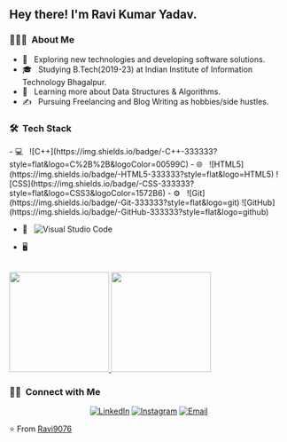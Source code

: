 <h2> Hey there! I'm Ravi Kumar Yadav.</h2>

<h3> 👨🏻‍💻 &nbsp;About Me </h3>

- 🤔 &nbsp; Exploring new technologies and developing software solutions.
- 🎓 &nbsp; Studying B.Tech(2019-23) at Indian Institute of Information Technology Bhagalpur.
- 🌱 &nbsp; Learning more about Data Structures & Algorithms.
- ✍️ &nbsp; Pursuing Freelancing and Blog Writing as hobbies/side hustles.

<h3> 🛠 &nbsp;Tech Stack</h3>
- 💻 &nbsp;
  ![C++](https://img.shields.io/badge/-C++-333333?style=flat&logo=C%2B%2B&logoColor=00599C)
- 🌐 &nbsp;
  ![HTML5](https://img.shields.io/badge/-HTML5-333333?style=flat&logo=HTML5)
  ![CSS](https://img.shields.io/badge/-CSS-333333?style=flat&logo=CSS3&logoColor=1572B6)
- ⚙️ &nbsp;
  ![Git](https://img.shields.io/badge/-Git-333333?style=flat&logo=git)
  ![GitHub](https://img.shields.io/badge/-GitHub-333333?style=flat&logo=github)
  
- 🔧 &nbsp;
  ![Visual Studio Code](https://img.shields.io/badge/-Visual%20Studio%20Code-333333?style=flat&logo=visual-studio-code&logoColor=007ACC)
  
- 🖥 &nbsp;
  
<br/>

<a href="https://github.com/Ravi9076">
  <img height="180em" src="https://github-readme-stats.vercel.app/api?username=Ravi9076&theme=buefy&show_icons=true" />
  <img height="180em" src="https://github-readme-stats.vercel.app/api/top-langs/?username=Ravi9076&theme=buefy&layout=compact" />
</a>

<br/>

<h3> 🤝🏻 &nbsp;Connect with Me </h3>

<p align="center">
<a href="https://www.linkedin.com/in/ravi-yadav-098939197/"><img alt="LinkedIn" src="https://img.shields.io/badge/LinkedIn-Ravi%20Yadav-blue?style=flat-square&logo=linkedin"></a>
<a href="https://www.instagram.com/aditya_002i/"><img alt="Instagram" src="https://img.shields.io/badge/Instagram-aditya_002i_-blue?style=flat-square&logo=instagram"></a>
<a href="mailto:raviiit872000@gmail.com"><img alt="Email" src="https://img.shields.io/badge/Email-raviiit872000@gmail.com-blue?style=flat-square&logo=gmail"></a>
</p>

⭐️ From [Ravi9076](https://github.com/Ravi9076)
